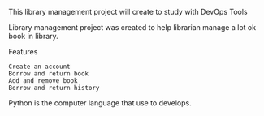 This library management project will create to study with DevOps Tools

Library management project was created to help librarian manage a lot ok book in library.

Features

    Create an account
    Borrow and return book
    Add and remove book
    Borrow and return history

Python is the computer language that use to develops.

